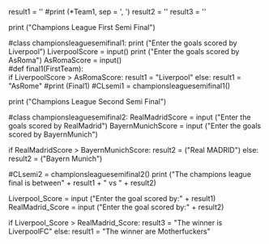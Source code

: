 result1 = '' #print (*Team1, sep = ', ')
result2 = ''
result3 = ''

print ("Champions League First Semi Final")

#class championsleaguesemifinal1:
print ("Enter the goals scored by Liverpool")
LiverpoolScore = input()
print ("Enter the goals scored by AsRoma")
AsRomaScore = input()  
#def final1(FirstTeam):  
if LiverpoolScore > AsRomaScore:
  result1 = "Liverpool"
else:
  result1 = "AsRome"
#print (Final1)
#CLsemi1 = championsleaguesemifinal1()

print ("Champions League Second Semi Final")

#class championsleaguesemifinal2:
RealMadridScore = input ("Enter the goals scored by RealMadrid")
BayernMunichScore = input ("Enter the goals scored by BayernMunich")

if RealMadridScore > BayernMunichScore:
  result2 = ("Real MADRID")
else:
  result2 = ("Bayern Munich")
    
#CLsemi2 = championsleaguesemifinal2()
print ("The champions league final is between" + result1 + "  vs  " + result2)

Liverpool_Score = input ("Enter the goal scored by:" + result1)
RealMadrid_Score = input ("Enter the goal scored by:" + result2)

if Liverpool_Score > RealMadrid_Score:
  result3 = "The winner is LiverpoolFC"
else:
  result1 = "The winner are Motherfuckers"
